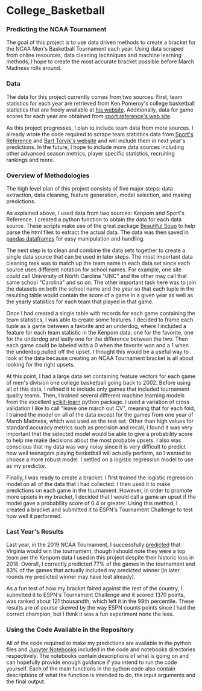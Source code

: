 # College_Basketball

### Predicting the NCAA Tournament

The goal of this project is to use data driven methods to create a bracket for the NCAA Men's 
Basketball Tournament each year. Using data scraped from online resources, data cleaning techniques 
and machine learning methods, I hope to create the most accurate bracket possible before March 
Madness rolls around.

### Data

The data for this project currently comes from two sources. First, team statistics for each year are 
retrieved from Ken Pomeroy's college basketball statistics that are freely available at 
[his website](https://kenpom.com). Additionally, data for game scores for each year are obtained 
from [sport reference's web site](https://www.sports-reference.com/cbb/boxscores/).

As this project progresses, I plan to include team data from more sources. I already wrote the 
code required to scrape team statistics data from 
[Sport's Reference](https://www.sports-reference.com/cbb/seasons/2019-school-stats.html) and [Bart 
Torvik's website](http://www.barttorvik.com/) and will include them in next year's predictions. 
In the future, I hope to include more data sources including other advanced season metrics, player 
specific statistics, recruiting rankings and more.

### Overview of Methodologies

The high level plan of this project consists of five major steps: data extraction, data cleaning, 
feature generation, model selection, and making predictions. 

As explained above, I used data from two sources: Kenpom and Sport's Reference. I created a python
function to obtain the data for each data source. These scripts make use of the great package 
[Beautiful Soup](https://www.crummy.com/software/BeautifulSoup/bs4/doc/) to help parse the html files
to extract the actual data. The data was then saved in [pandas dataframes](https://pandas.pydata.org)
for easy manipulation and handling.

The next step is to clean and combine the data sets together to create a single data source that can
be used in later steps. The most important data cleaning task was to match up the team name in each 
data set since each source uses different notation for school names. For example, one site could call 
University of North Carolina "UNC" and the other may call that same school "Carolina" and so on. The
other important task here was to join the datasets on both the school name and the year so that
each tuple in the resulting table would contain the score of a game in a given year as well as the yearly
statistics for each team that played in that game.

Once I had created a single table with records for each game containing the team statistics, I was able to create
some features. I decided to frame each tuple as a game between a favorite and an underdog, where I
included a feature for each team statistic in the Kenpom data: one for the favorite, one for the underdog
and lastly one for the difference between the two. Then each game could be labeled with a 0 when the favorite
won and a 1 when the underdog pulled off the upset. I thought this would be a useful way to look at the 
data because creating an NCAA Tournament bracket is all about looking for the right upsets.

At this point, I had a large data set containing feature vectors for each game of men's division one
college basketball going back to 2002. Before using all of this data, I refined it to include
only games that included tournament quality teams. Then, I trained several different machine learning 
models from the excellent [scikit-learn](https://scikit-learn.org/stable/) python package. I used a variation
of cross validation I like to call "leave one march out CV", meaning that for each fold, I trained the
model on all of the data except for the games from one year of March Madness, which was used as the
test set. Other than high values for standard accuracy metrics such as precision and recall, I found it 
was very important that the selected model would be able to give a probability score to help me make 
decisions about the most probable upsets. I also was conscious that my data was very noisy since it is
very difficult to predict how well teenagers playing basketball will actually perform, so I wanted to 
choose a more robust model. I settled on a logistic regression model to use as my predictor.

Finally, I was ready to create a bracket. I first trained the logistic regression model on all of the data
that I had collected. I then used it to make predictions on each game in the tournament. However, in order
to promote more upsets in my bracket, I decided that I would call a game an upset if the model gave a 
probability score of 0.4 or greater. Using this method, I created a bracket and submitted it to ESPN's 
Tournament Challenge to test how well it performed.

### Last Year's Results
Last year, in the 2019 NCAA Tournament, I successfully 
[predicted](https://github.com/pjmartinkus/College_Basketball/blob/docs_summary/Version%20History/2019/Results/Tournament%20Challenge%20-%20ESPN%20-%202019.pdf) 
that Virginia would win the tournament, though I should note they were a top team per the Kenpom data
I used in this project despite their historic loss in 2018. Overall, I correctly predicted 77% of the
games in the tournament and 83% of the games that actually included my predicted winner (in later rounds 
my predicted winner may have lost already). 

As a fun test of how my bracket faired against the rest of the country, I submitted it to ESPN's
Tournament Challenge and it scored 1370 points, was ranked about 121 thousandth, which left it in 
the 99th percentile. These results are of course skewed by the way ESPN counts points since I had
the correct champion, but I think it was a fun experiment none the less.

### Using the Code Available in the Repository
All of the code required to make my predictions are available in the python files and 
[Jupyter Notebooks](https://jupyter.org) included in the code and notebooks directories respectively. The
notebooks contain descriptions of what is going on and can hopefully provide enough guidance if you
intend to run the code yourself. Each of the main functions in the python code also contain descriptions
of what the function is intended to do, the input arguments and the final output. 
